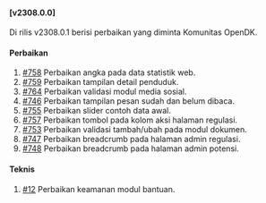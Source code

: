 #### [v2308.0.0]

Di rilis v2308.0.1 berisi perbaikan yang diminta Komunitas OpenDK.

#### Perbaikan

1. [#758](https://github.com/OpenSID/OpenDK/issues/758) Perbaikan angka pada data statistik web.
2. [#759](https://github.com/OpenSID/OpenDK/issues/759) Perbaikan tampilan detail penduduk.
3. [#764](https://github.com/OpenSID/OpenDK/issues/764) Perbaikan validasi modul media sosial.
4. [#746](https://github.com/OpenSID/OpenDK/issues/746) Perbaikan tampilan pesan sudah dan belum dibaca.
5. [#755](https://github.com/OpenSID/OpenDK/issues/755) Perbaikan slider contoh data awal.
6. [#757](https://github.com/OpenSID/OpenDK/issues/757) Perbaikan tombol pada kolom aksi halaman regulasi.
7. [#753](https://github.com/OpenSID/OpenDK/issues/753) Perbaikan validasi tambah/ubah pada modul dokumen.
8. [#747](https://github.com/OpenSID/OpenDK/issues/747) Perbaikan breadcrumb pada halaman admin regulasi.
8. [#748](https://github.com/OpenSID/OpenDK/issues/748) Perbaikan breadcrumb pada halaman admin potensi.

#### Teknis
1. [#12](https://github.com/OpenSID/wiki-keamanan/issues/12) Perbaikan keamanan modul bantuan.